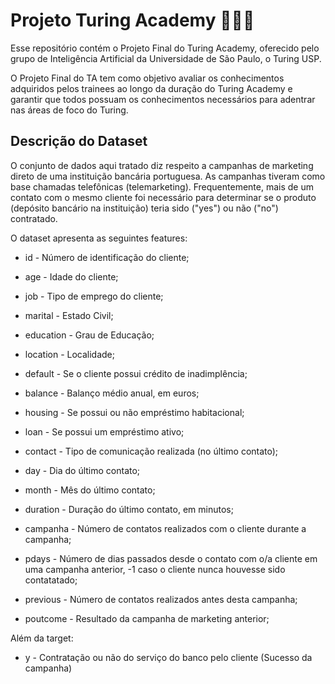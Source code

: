 # Projeto Turing Academy 🔷🔶🧠
Esse repositório contém o Projeto Final do Turing Academy, oferecido pelo grupo de Inteligência Artificial da Universidade de São Paulo, o Turing USP.

O Projeto Final do TA tem como objetivo avaliar os conhecimentos adquiridos pelos trainees ao longo da duração do Turing Academy e garantir que todos possuam os conhecimentos necessários para adentrar nas áreas de foco do Turing.

## Descrição do Dataset     
O conjunto de dados aqui tratado diz respeito a campanhas de marketing direto de uma instituição bancária portuguesa. As campanhas tiveram como base chamadas telefônicas (telemarketing). Frequentemente, mais de um contato com o mesmo cliente foi necessário para determinar se o produto (depósito bancário na instituição) teria sido ("yes") ou não ("no") contratado.

O dataset apresenta as seguintes features:

* id - Número de identificação do cliente;

* age - Idade do cliente;

* job - Tipo de emprego do cliente;

* marital - Estado Civil;

* education - Grau de Educação;

* location - Localidade;

* default - Se o cliente possui crédito de inadimplência;

* balance - Balanço médio anual, em euros;

* housing - Se possui ou não empréstimo habitacional;

* loan - Se possui um empréstimo ativo;

* contact - Tipo de comunicação realizada (no último contato);

* day - Dia do último contato;

* month - Mês do último contato;

* duration - Duração do último contato, em minutos;

* campanha - Número de contatos realizados com o cliente durante a campanha;

* pdays - Número de dias passados desde o contato com o/a cliente em uma campanha anterior, -1 caso o cliente nunca houvesse sido contatatado;

* previous - Número de contatos realizados antes desta campanha;

* poutcome - Resultado da campanha de marketing anterior;

Além da target:

* y - Contratação ou não do serviço do banco pelo cliente (Sucesso da campanha)
